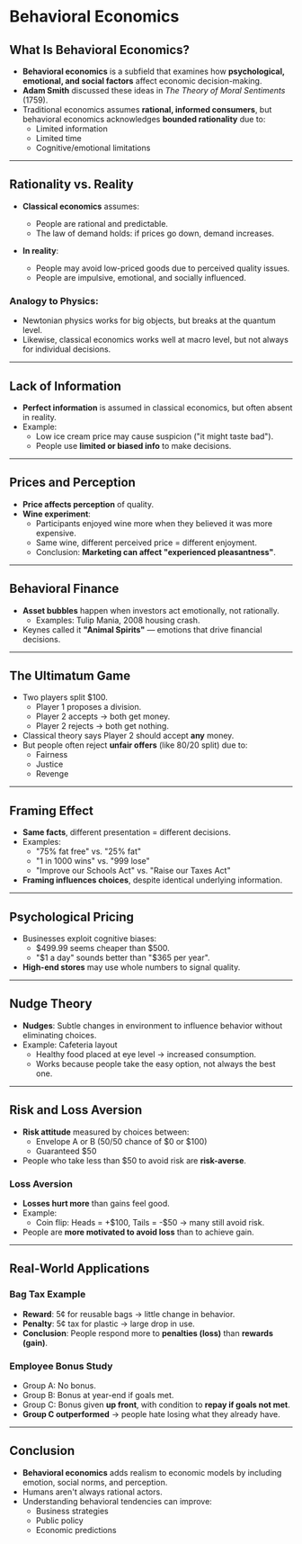 # Behavioral Economics

## What Is Behavioral Economics?

- **Behavioral economics** is a subfield that examines how **psychological, emotional, and social factors** affect economic decision-making.
- **Adam Smith** discussed these ideas in *The Theory of Moral Sentiments* (1759).
- Traditional economics assumes **rational, informed consumers**, but behavioral economics acknowledges **bounded rationality** due to:
  - Limited information
  - Limited time
  - Cognitive/emotional limitations

---

## Rationality vs. Reality

- **Classical economics** assumes:
  - People are rational and predictable.
  - The law of demand holds: if prices go down, demand increases.

- **In reality**:
  - People may avoid low-priced goods due to perceived quality issues.
  - People are impulsive, emotional, and socially influenced.

### Analogy to Physics:
- Newtonian physics works for big objects, but breaks at the quantum level.
- Likewise, classical economics works well at macro level, but not always for individual decisions.

---

## Lack of Information

- **Perfect information** is assumed in classical economics, but often absent in reality.
- Example:
  - Low ice cream price may cause suspicion ("it might taste bad").
  - People use **limited or biased info** to make decisions.

---

## Prices and Perception

- **Price affects perception** of quality.
- **Wine experiment**:
  - Participants enjoyed wine more when they believed it was more expensive.
  - Same wine, different perceived price = different enjoyment.
  - Conclusion: **Marketing can affect "experienced pleasantness"**.

---

## Behavioral Finance

- **Asset bubbles** happen when investors act emotionally, not rationally.
  - Examples: Tulip Mania, 2008 housing crash.
- Keynes called it **"Animal Spirits"** — emotions that drive financial decisions.

---

## The Ultimatum Game

- Two players split $100.
  - Player 1 proposes a division.
  - Player 2 accepts → both get money.
  - Player 2 rejects → both get nothing.
- Classical theory says Player 2 should accept **any** money.
- But people often reject **unfair offers** (like $80/$20 split) due to:
  - Fairness
  - Justice
  - Revenge

---

## Framing Effect

- **Same facts**, different presentation = different decisions.
- Examples:
  - "75% fat free" vs. "25% fat"
  - "1 in 1000 wins" vs. "999 lose"
  - "Improve our Schools Act" vs. "Raise our Taxes Act"
- **Framing influences choices**, despite identical underlying information.

---

## Psychological Pricing

- Businesses exploit cognitive biases:
  - \$499.99 seems cheaper than $500.
  - "\$1 a day" sounds better than "$365 per year".
- **High-end stores** may use whole numbers to signal quality.

---

## Nudge Theory

- **Nudges**: Subtle changes in environment to influence behavior without eliminating choices.
- Example: Cafeteria layout
  - Healthy food placed at eye level → increased consumption.
  - Works because people take the easy option, not always the best one.

---

## Risk and Loss Aversion

- **Risk attitude** measured by choices between:
  - Envelope A or B (50/50 chance of \$0 or $100)
  - Guaranteed $50
- People who take less than $50 to avoid risk are **risk-averse**.

### Loss Aversion

- **Losses hurt more** than gains feel good.
- Example:
  - Coin flip: Heads = +\$100, Tails = -$50 → many still avoid risk.
- People are **more motivated to avoid loss** than to achieve gain.

---

## Real-World Applications

### Bag Tax Example

- **Reward**: 5¢ for reusable bags → little change in behavior.
- **Penalty**: 5¢ tax for plastic → large drop in use.
- **Conclusion**: People respond more to **penalties (loss)** than **rewards (gain)**.

### Employee Bonus Study

- Group A: No bonus.
- Group B: Bonus at year-end if goals met.
- Group C: Bonus given **up front**, with condition to **repay if goals not met**.
- **Group C outperformed** → people hate losing what they already have.

---

## Conclusion

- **Behavioral economics** adds realism to economic models by including emotion, social norms, and perception.
- Humans aren't always rational actors.
- Understanding behavioral tendencies can improve:
  - Business strategies
  - Public policy
  - Economic predictions
